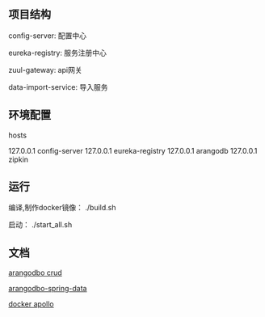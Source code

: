 ## 项目结构

config-server: 配置中心

eureka-registry: 服务注册中心

zuul-gateway: api网关

data-import-service: 导入服务

## 环境配置

hosts

127.0.0.1  config-server
127.0.0.1  eureka-registry
127.0.0.1  arangodb
127.0.0.1  zipkin

## 运行

编译,制作docker镜像：
./build.sh

启动：
./start_all.sh

## 文档

[arangodbo crud](https://www.arangodb.com/tutorials/tutorial-sync-java-driver/)

[arangodbo-spring-data](https://github.com/arangodb/spring-data)

[docker apollo](https://www.alicharles.com/article/apollo/docker-apollo/)
